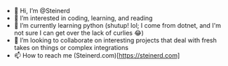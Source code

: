 - 👋 Hi, I’m @Steinerd
- 👀 I’m interested in coding, learning, and reading
- 🌱 I’m currently learning python (shutup! lol; I come from dotnet, and I'm not sure I can get over the lack of curlies 😂) 
- 💞️ I’m looking to collaborate on interesting projects that deal with fresh takes on things or complex integrations
- 📫 How to reach me (Steinerd.com)[https://steinerd.com]

<!---
Steinerd/Steinerd is a ✨ special ✨ repository because its `README.md` (this file) appears on your GitHub profile.
You can click the Preview link to take a look at your changes.
--->
